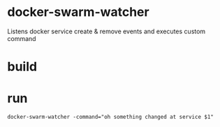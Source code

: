 # docker-swarm-watcher
Listens docker service create &amp; remove events and executes custom command

# build 

# run 
`docker-swarm-watcher -command="oh something changed at service $1"`
